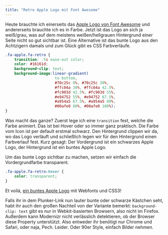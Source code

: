 ```yaml
---
title: "Retro Apple Logo mit Font Awesome"
---
```


Heute brauchte ich einerseits das [Apple Logo von Font Awesome](http://fortawesome.github.io/Font-Awesome/icon/apple/) und andererseits brauchte ich es in Farbe. Jetzt ist das Logo an sich ja weiß/grau, was auf dem meistens weißen/hellgrauen Hintergrund einer Seite nicht so gut sichtbar ist. Eine Alternative ist das bunte Logo aus den Achtzigern damals und zum Glück gibt es CSS Farbverläufe.

~~~~ css
.fa-apple.fa-retro {
    transition: .5s ease-out color;
    color: #16161d;
    background-clip: text;
    background-image:linear-gradient(
                      to bottom,
                      #70c25c 0%, #70c25c 30%,
                      #ffc04a 30%, #ffc04a 42.5%,
                      #fc903d 42.5%, #fc903d 55%,
                      #e94752 55%, #e94752 67.5%,
                      #a954a5 67.5%, #a954a5 80%,
                      #00afe0 80%, #00afe0 100%);
}
~~~~

Was macht das ganze? Zuerst lege ich eine ``transition`` fest, welche die Farbe animiert. Das ist bei Hover oder so immer ganz praktisch. Die Farbe vom Icon ist per default erstmal schwarz. Den Hintergrund clippen wir da, wo das Logo verläuft und schließlich legen wir für den Hintergrund einen Farbverlauf fest. Kurz gesagt: Der Vordergrund ist ein schwarzes Apple Logo, der Hintergrund ist ein buntes Apple Logo.

Um das bunte Logo sichtbar zu machen, setzen wir einfach die Vordergrundfarbe transparent.

~~~~ css
.fa-apple.fa-retro:hover {
    color: transparent;
}
~~~~

Et voilá, [ein buntes Apple Logo](http://plnkr.co/edit/MNH0B8at8ugCTkXaRVqN?p=preview) mit Webfonts und CSS3!

Falls ihr in dem Plunker-Link nun lauter bunte oder schwarze Kästchen seht, habt ihr auch den großen Nachteil von der Variante bemerkt: ``background-clip: text`` gibt es nur in Webkit-basierten Browsern, also nicht im Firefox. Außerdem kann Modernizr nicht verlässlich detektieren, ob der Browser diese Property unterstützt. Also entweder ihr benötigt nur Chrome und Safari, oder naja, Pech. Leider. Oder 90er Style, einfach Bilder nehmen.